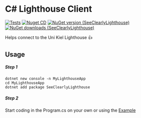 # C# Lighthouse Client

[![Tests](https://github.com/jnccd/see-clearly-lighthouse/actions/workflows/build-and-test.yml/badge.svg)](https://github.com/jnccd/see-clearly-lighthouse/actions/workflows/build-and-test.yml)
[![Nuget CD](https://github.com/jnccd/see-clearly-lighthouse/actions/workflows/publish.yml/badge.svg)](https://github.com/jnccd/see-clearly-lighthouse/actions/workflows/publish.yml)
[![NuGet version (SeeClearlyLighthouse)](https://img.shields.io/nuget/v/seeClearlyLighthouse)](https://www.nuget.org/packages/seeClearlyLighthouse/)
[![NuGet downloads (SeeClearlyLighthouse)](https://img.shields.io/nuget/dt/seeClearlyLighthouse)](https://www.nuget.org/packages/seeClearlyLighthouse/)

Helps connect to the Uni Kiel Lighthouse 👍

## Usage

##### Step 1
```
dotnet new console -n MyLighthouseApp
cd MyLighthouseApp
dotnet add package SeeClearlyLighthouse
```
##### Step 2
Start coding in the Program.cs on your own or using the [Example](https://github.com/jnccd/see-clearly-lighthouse/blob/main/SeeClearlyLighthouseTest/Program.cs)
